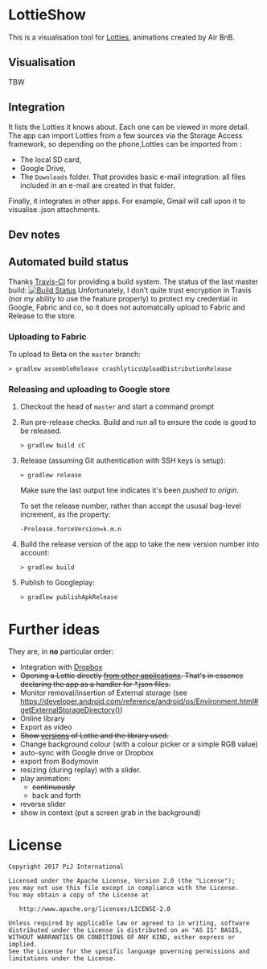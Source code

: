 # LottieShow
This is a visualisation tool for [Lotties](http://airbnb.design/lottie/), animations created by Air BnB.

## Visualisation
TBW

## Integration
It lists the Lotties it knows about. Each one can be viewed in more detail.
The app can import Lotties from a few sources via the Storage Access framework, so depending on the phone,Lotties can
 be imported from :
- The local SD card,
- Google Drive,
- The `Downloads` folder. That provides basic e-mail integration: all files included in an e-mail are created in that 
folder.

Finally, it integrates in other apps. For example, Gmail will call upon it to visualise .json attachments.

## Dev notes

## Automated build status
Thanks [Travis-CI](https://travis-ci.org) for providing a build system. The status of the last master build: 
[![Build Status](https://travis-ci.org/pijpijpij/FourSq.svg?branch=master)](https://travis-ci.org/pijpijpij/FourSq)
Unfortunately, I don't quite trust encryption in Travis (nor my ability to use the feature properly) to 
protect my credential in Google, Fabric and co, so it does not automatcally upload to Fabric and Release to the store. 


### Uploading to Fabric
To upload to Beta on the `master` branch:

`> gradlew assembleRelease crashlyticsUploadDistributionRelease`

### Releasing and uploading to Google store

1. Checkout the head of `master` and start a command prompt
1. Run pre-release checks. Build and run all to ensure the code is good to be released.

    `> gradlew build cC`

1. Release (assuming Git authentication with SSH keys is setup):

    `> gradlew release`

    Make sure the last output line indicates it's been *pushed to origin*.

    To set the release number, rather than accept the ususal bug-level increment, as the property:

    `-Prelease.forceVersion=k.m.n`

1. Build the release version of the app to take the new version number into account:

    `> gradlew build`

1. Publish to Googleplay:

    `> gradlew publishApkRelease`

# Further ideas

They are, in **no** particular order:
- Integration with [Dropbox](https://github.com/pijpijpij/LottieShow/issues/21)
- ~~Opening a Lottie directly [from other applications](https://github.com/pijpijpij/LottieShow/issues/22). That's in 
essence declaring the app as a handler for *.json files.~~
- Monitor removal/insertion of External storage (see https://developer.android.com/reference/android/os/Environment.html#getExternalStorageDirectory())
- Online library
- Export as video
- ~~Show [versions](https://github.com/pijpijpij/LottieShow/issues/27) of Lottie and the library used.~~
- Change background colour (with a colour picker or a simple RGB value)
- auto-sync with Google drive or Dropbox
- export from Bodymovin
- resizing (during replay) with a slider.
- play animation:
  - ~~continuously~~
  - back and forth
- reverse slider
- show in context (put a screen grab in the background)


# License

    Copyright 2017 PiJ International

    Licensed under the Apache License, Version 2.0 (the "License");
    you may not use this file except in compliance with the License.
    You may obtain a copy of the License at

       http://www.apache.org/licenses/LICENSE-2.0

    Unless required by applicable law or agreed to in writing, software
    distributed under the License is distributed on an "AS IS" BASIS,
    WITHOUT WARRANTIES OR CONDITIONS OF ANY KIND, either express or implied.
    See the License for the specific language governing permissions and
    limitations under the License.

